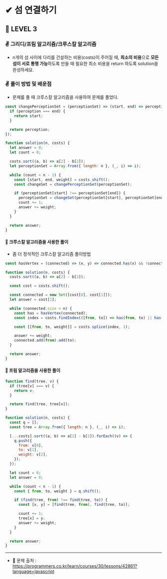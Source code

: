 # ✔ 섬 연결하기

## 🌈 LEVEL 3

### ✌ 그리디/프림 알고리즘/크루스칼 알고리즘
- n개의 섬 사이에 다리를 건설하는 비용(costs)이 주어질 때, **최소의 비용**으로 **모든 섬이 서로 통행 가능**하도록 만들 때 필요한 최소 비용을 return 하도록 solution을 완성하세요.

### ✌ 풀이 방법 및 배운점
- 문제를 풀 때 크루스칼 알고리즘을 사용하여 문제를 풀었다.

```js
const changePerceptionSet = (perceptionSet) => (start, end) => perceptionSet.map((perception) => {
  if (perception === end) {
    return start;
  }

  return perception;
});

function solution(n, costs) {
  let answer = 0;
  let count = 0;

  costs.sort((a, b) => a[2] - b[2]);
  let perceptionSet = Array.from({ length: n }, (_, i) => i);

  while (count < n - 1) {
    const [start, end, weight] = costs.shift();
    const changeSet = changePerceptionSet(perceptionSet);

    if (perceptionSet[start] !== perceptionSet[end]) {
      perceptionSet = changeSet(perceptionSet[start], perceptionSet[end]);
      count += 1;
      answer += weight;
    }
  }

  return answer;
}
```

#### 🎈 크루스칼 알고리즘을 사용한 풀이
- 좀 더 정석적인 크루스칼 알고리즘 풀이방법

```js
const hasVertex = (connected) => (x, y) => connected.has(x) && !connected.has(y);

function solution(n, costs) {
  costs.sort((a, b) => a[2] - b[2]);

  const cost = costs.shift();

  const connected = new Set([cost[0], cost[1]]);
  let answer = cost[2];

  while (connected.size < n) {
    const has = hasVertex(connected);
    const index = costs.findIndex(([from, to]) => has(from, to) || has(to, from));

    const [[from, to, weight]] = costs.splice(index, 1);

    answer += weight;
    connected.add(from).add(to);
  }

  return answer;
}
```

#### 🎈 프림 알고리즘을 사용한 풀이

```js
function find(tree, v) {
  if (tree[v] === v) {
    return v;
  }

  return find(tree, tree[v]);
}

function solution(n, costs) {
  const q = [];
  const tree = Array.from({ length: n }, (_, i) => i);

  [...costs].sort((a, b) => a[2] - b[2]).forEach((v) => {
    q.push({
      from: v[0],
      to: v[1],
      weight: v[2],
    });
  });

  let count = 0;
  let answer = 0;

  while (count < n - 1) {
    const { from, to, weight } = q.shift();

    if (find(tree, from) !== find(tree, to)) {
      const [x, y] = [find(tree, from), find(tree, to)];

      count += 1;
      tree[x] = y;
      answer += weight;
    }
  }

  return answer;
}

```

--- 

- 📌 문제 출처 : https://programmers.co.kr/learn/courses/30/lessons/42861?language=javascript
